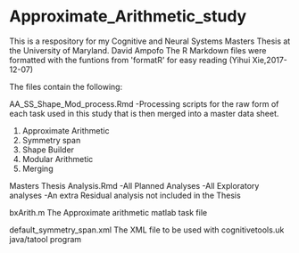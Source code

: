 # Approximate_Arithmetic_study

This is a respository for my Cognitive and Neural Systems Masters Thesis at the University of Maryland. David Ampofo
The R Markdown files were formatted with the funtions from 'formatR' for easy reading (Yihui Xie,2017-12-07)

The files contain the following:

AA_SS_Shape_Mod_process.Rmd
-Processing scripts for the raw form of each task used in this study that is then merged into a master data sheet.
1) Approximate Arithmetic
2) Symmetry span
3) Shape Builder
4) Modular Arithmetic
5) Merging

Masters Thesis Analysis.Rmd
-All Planned Analyses 
-All Exploratory analyses
-An extra Residual analysis not included in the Thesis

bxArith.m
The Approximate arithmetic matlab task file

default_symmetry_span.xml
The XML file to be used with cognitivetools.uk java/tatool program

